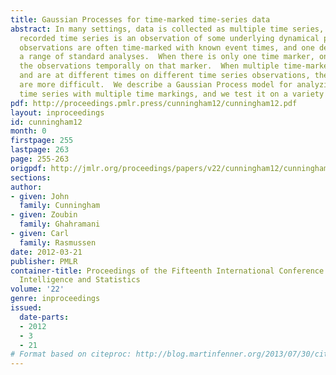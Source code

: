 ```yaml
---
title: Gaussian Processes for time-marked time-series data
abstract: In many settings, data is collected as multiple time series, where each
  recorded time series is an observation of some underlying dynamical process of interest.  These
  observations are often time-marked with known event times, and one desires to do
  a range of standard analyses.  When there is only one time marker, one simply aligns
  the observations temporally on that marker.  When multiple time-markers are present
  and are at different times on different time series observations, these analyses
  are more difficult.  We describe a Gaussian Process model for analyzing multiple
  time series with multiple time markings, and we test it on a variety of data.
pdf: http://proceedings.pmlr.press/cunningham12/cunningham12.pdf
layout: inproceedings
id: cunningham12
month: 0
firstpage: 255
lastpage: 263
page: 255-263
origpdf: http://jmlr.org/proceedings/papers/v22/cunningham12/cunningham12.pdf
sections: 
author:
- given: John
  family: Cunningham
- given: Zoubin
  family: Ghahramani
- given: Carl
  family: Rasmussen
date: 2012-03-21
publisher: PMLR
container-title: Proceedings of the Fifteenth International Conference on Artificial
  Intelligence and Statistics
volume: '22'
genre: inproceedings
issued:
  date-parts:
  - 2012
  - 3
  - 21
# Format based on citeproc: http://blog.martinfenner.org/2013/07/30/citeproc-yaml-for-bibliographies/
---
```

